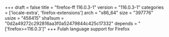 +++
draft = false
title = "firefox-ff 116.0.3-1"
version = "116.0.3-1"
categories = ['locale-extra', 'firefox-extensions']
arch = "x86_64"
size = "397776"
usize = "456415"
sha1sum = "0d2a49272c292816aa3f0a52479844c425c17332"
depends = "['firefox>=116.0.3']"
+++
Fulah language support for Firefox